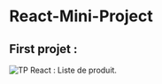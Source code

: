 # React-Mini-Project
## First projet :
![TP React : Liste de produit ](https://i.imgur.com/xCnMW58.png "TP React : Liste de produit").
